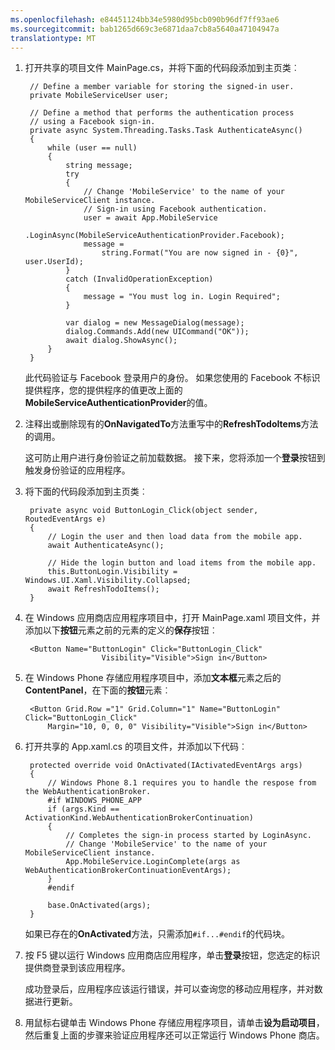 ```yaml
---
ms.openlocfilehash: e84451124bb34e5980d95bcb090b96df7ff93ae6
ms.sourcegitcommit: bab1265d669c3e6871daa7cb8a5640a47104947a
translationtype: MT
---
```


1. 打开共享的项目文件 MainPage.cs，并将下面的代码段添加到主页类︰
    
        // Define a member variable for storing the signed-in user. 
        private MobileServiceUser user;

        // Define a method that performs the authentication process
        // using a Facebook sign-in. 
        private async System.Threading.Tasks.Task AuthenticateAsync()
        {
            while (user == null)
            {
                string message;
                try
                {
                    // Change 'MobileService' to the name of your MobileServiceClient instance.
                    // Sign-in using Facebook authentication.
                    user = await App.MobileService
                        .LoginAsync(MobileServiceAuthenticationProvider.Facebook);
                    message = 
                        string.Format("You are now signed in - {0}", user.UserId);
                }
                catch (InvalidOperationException)
                {
                    message = "You must log in. Login Required";
                }
                        
                var dialog = new MessageDialog(message);
                dialog.Commands.Add(new UICommand("OK"));
                await dialog.ShowAsync();
            }
        }

    此代码验证与 Facebook 登录用户的身份。 如果您使用的 Facebook 不标识提供程序，您的提供程序的值更改上面的**MobileServiceAuthenticationProvider**的值。

3. 注释出或删除现有的**OnNavigatedTo**方法重写中的**RefreshTodoItems**方法的调用。

    这可防止用户进行身份验证之前加载数据。 接下来，您将添加一个**登录**按钮到触发身份验证的应用程序。

4. 将下面的代码段添加到主页类︰

        private async void ButtonLogin_Click(object sender, RoutedEventArgs e)
        {
            // Login the user and then load data from the mobile app.
            await AuthenticateAsync();

            // Hide the login button and load items from the mobile app.
            this.ButtonLogin.Visibility = Windows.UI.Xaml.Visibility.Collapsed;
            await RefreshTodoItems();
        }
        
5. 在 Windows 应用商店应用程序项目中，打开 MainPage.xaml 项目文件，并添加以下**按钮**元素之前的元素的定义的**保存**按钮︰

        <Button Name="ButtonLogin" Click="ButtonLogin_Click" 
                        Visibility="Visible">Sign in</Button>

6. 在 Windows Phone 存储应用程序项目中，添加**文本框**元素之后的**ContentPanel**，在下面的**按钮**元素︰

        <Button Grid.Row ="1" Grid.Column="1" Name="ButtonLogin" Click="ButtonLogin_Click" 
            Margin="10, 0, 0, 0" Visibility="Visible">Sign in</Button>

8. 打开共享的 App.xaml.cs 的项目文件，并添加以下代码︰

        protected override void OnActivated(IActivatedEventArgs args)
        {
            // Windows Phone 8.1 requires you to handle the respose from the WebAuthenticationBroker.
            #if WINDOWS_PHONE_APP
            if (args.Kind == ActivationKind.WebAuthenticationBrokerContinuation)
            {
                // Completes the sign-in process started by LoginAsync.
                // Change 'MobileService' to the name of your MobileServiceClient instance. 
                App.MobileService.LoginComplete(args as WebAuthenticationBrokerContinuationEventArgs);
            }
            #endif

            base.OnActivated(args);
        }

    如果已存在的**OnActivated**方法，只需添加`#if...#endif`的代码块。

9. 按 F5 键以运行 Windows 应用商店应用程序，单击**登录**按钮，您选定的标识提供商登录到该应用程序。 

    成功登录后，应用程序应该运行错误，并可以查询您的移动应用程序，并对数据进行更新。

10. 用鼠标右键单击 Windows Phone 存储应用程序项目，请单击**设为启动项目**，然后重复上面的步骤来验证应用程序还可以正常运行 Windows Phone 商店。  
